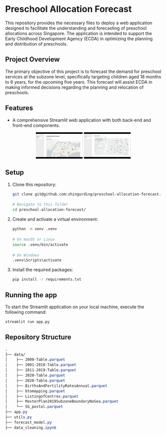 # Preschool Allocation Forecast

This repository provides the necessary files to deploy a web application designed to facilitate the understanding and forecasting of preschool allocations across Singapore. The application is intended to support the Early Childhood Development Agency (ECDA) in optimizing the planning and distribution of preschools.

## Project Overview

The primary objective of this project is to forecast the demand for preschool services at the subzone level, specifically targeting children aged 18 months to 6 years, for the upcoming five years. This forecast will assist ECDA in making informed decisions regarding the planning and relocation of preschools.

## Features

* A comprehensive Streamlit web application with both back-end and front-end components.

<p align="center">
    <img src="demo/demo1.gif" alt="Demo Video 1" width="30%;"/>
    <img src="demo/demo2.gif" alt="Demo Video 2" width="30%;"/>
</p>

## Setup

1. Clone this repository:
    ```bash
    git clone git@github.com:shingurding/preschool-allocation-forecast.git

    # Navigate to this folder
    cd preschool-allocation-forecast/
    ```

2. Create and activate a virtual environment:
    ```bash
    python -m venv .venv

    # On macOS or Linux
    source .venv/bin/activate

    # On Windows
    .venv\Scripts\activate
    ```

3. Install the required packages:
    ```bash
    pip install -r requirements.txt
    ```

## Running the app

To start the Streamlit application on your local machine, execute the following command:
```bash
streamlit run app.py
```

## Repository Structure

```css
.
├── data/
│    ├── 2000-Table.parquet
│    ├── 2001-2010-Table.parquet
│    ├── 2011-2019-Table.parquet
│    ├── 2020-Table.parquet
│    ├── 2020-Table.parquet
│    ├── BirthsAndFertilityRatesAnnual.parquet
│    ├── btomapping.parquet
│    ├── ListingofCentres.parquet
│    ├── MasterPlan2019SubzoneBoundaryNoSea.parquet
│    └── SG_postal.parquet
├── app.py
├── utils.py
├── forecast_model.py
├── data_cleaning.ipynb
```